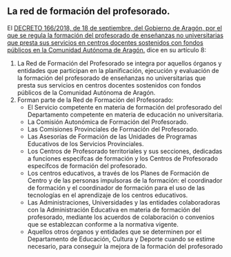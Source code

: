 ## La red de formación del profesorado.



El [DECRETO 166/2018, de 18 de septiembre, del Gobierno de Aragón, por el que se regula la formación del profesorado de enseñanzas no universitarias que presta sus servicios en centros docentes sostenidos con fondos públicos en la Comunidad Autónoma de Aragón.](https://bit.ly/2SgTskC) dice en su artículo 8:

1. La Red de Formación del Profesorado se integra por aquellos órganos y entidades que
participan en la planificación, ejecución y evaluación de la formación del profesorado de enseñanzas no universitarias que presta sus servicios en centros docentes sostenidos con
fondos públicos de la Comunidad Autónoma de Aragón.
2. Forman parte de la Red de Formación del Profesorado:
    - El Servicio competente en materia de formación del profesorado del Departamento competente en materia de educación no universitaria.
    - La Comisión Autonómica de Formación del Profesorado.
    - Las Comisiones Provinciales de Formación del Profesorado.
    - Las Asesorías de Formación de las Unidades de Programas Educativos de los Servicios
Provinciales.
    - Los Centros de Profesorado territoriales y sus secciones, dedicadas a funciones específcas de formación y los Centros de Profesorado específcos de formación del profesorado.
    - Los centros educativos, a través de los Planes de Formación de Centro y de las personas impulsoras de la formación: el coordinador de formación y el coordinador de formación para el uso de las tecnologías en el aprendizaje de los centros educativos.
    - Las Administraciones, Universidades y las entidades colaboradoras con la Administración Educativa en materia de formación del profesorado, mediante los acuerdos de colaboración o convenios que se establezcan conforme a la normativa vigente.
    - Aquellos otros órganos y entidades que se determinen por el Departamento de Educación, Cultura y Deporte cuando se estime necesario, para conseguir la mejora de la formación del profesorado


